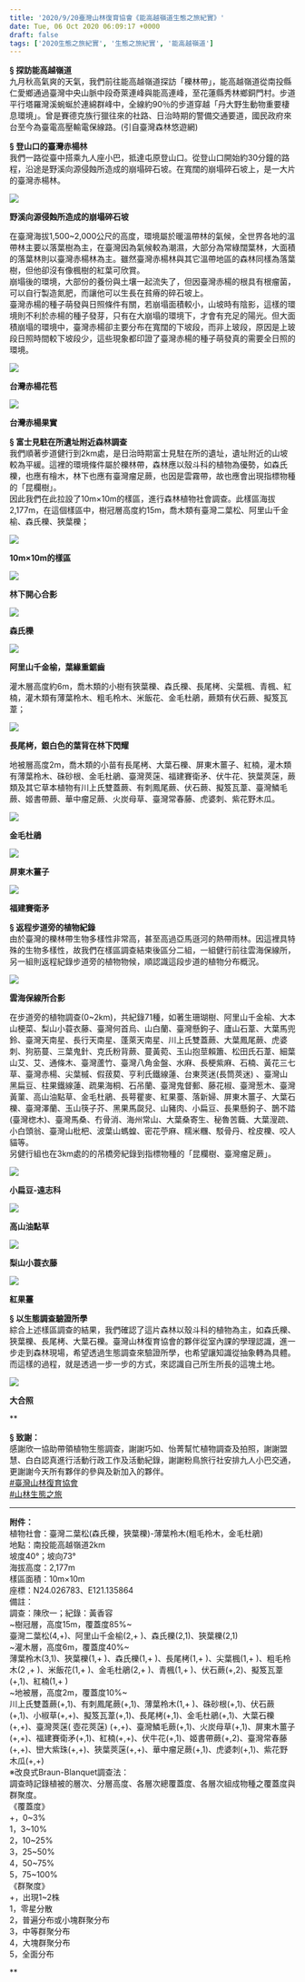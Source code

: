 ```yaml
---
title: '2020/9/20臺灣山林復育協會《能高越嶺道生態之旅紀實》'
date: Tue, 06 Oct 2020 06:09:17 +0000
draft: false
tags: ['2020生態之旅紀實', '生態之旅紀實', '能高越嶺道']
---
```


**§ 探訪能高越嶺道**  
九月秋高氣爽的天氣，我們前往能高越嶺道探訪「櫟林帶」，能高越嶺道從南投縣仁愛鄉通過臺灣中央山脈中段奇萊連峰與能高連峰，至花蓮縣秀林鄉銅門村。步道平行塔羅灣溪蜿蜒於連綿群峰中，全線約90％的步道穿越「丹大野生動物重要棲息環境」。曾是賽德克族行獵往來的社路、日治時期的警備交通要道，國民政府來台至今為臺電高壓輸電保線路。(引自臺灣森林悠遊網)

**§ 登山口的臺灣赤楊林**  
我們一路從臺中搭乘九人座小巴，抵達屯原登山口。從登山口開始約30分鐘的路程，沿途是野溪向源侵蝕所造成的崩塌碎石坡。在寬闊的崩塌碎石坡上，是一大片的臺灣赤楊林。

![](https://www.reforestation.tw/wp-content/uploads/2020/10/01.jpg)

**野溪向源侵蝕所造成的崩塌碎石坡**

在臺灣海拔1,500~2,000公尺的高度，環境屬於暖溫帶林的氣候，全世界各地的溫帶林主要以落葉樹為主，在臺灣因為氣候較為潮濕，大部分為常綠闊葉林，大面積的落葉林則以臺灣赤楊林為主。雖然臺灣赤楊林與其它溫帶地區的森林同樣為落葉樹，但他卻沒有像楓樹的紅葉可欣賞。  
崩塌後的環境，大部份的養份與土壤一起流失了，但因臺灣赤楊的根具有根瘤菌，可以自行製造氮肥，而讓他可以生長在貧瘠的碎石坡上。  
臺灣赤楊的種子萌發與日照條件有關，若崩塌面積較小，山坡時有陰影，這樣的環境則不利於赤楊的種子發芽，只有在大崩塌的環境下，才會有充足的陽光。但大面積崩塌的環境中，臺灣赤楊卻主要分布在寬闊的下坡段，而非上玻段，原因是上玻段日照時間較下坡段少，這些現象都印證了臺灣赤楊的種子萌發真的需要全日照的環境。

![](https://www.reforestation.tw/wp-content/uploads/2020/10/02台灣赤楊花苞.jpg)

**台灣赤楊花苞**

![](https://www.reforestation.tw/wp-content/uploads/2020/10/03台灣赤楊果實.jpg)

**台灣赤楊果實**

**§ 富士見駐在所遺址附近森林調查**  
我們順著步道健行到2km處，是日治時期富士見駐在所的遺址，遺址附近的山坡較為平緩。這裡的環境條件屬於櫟林帶，森林應以殼斗科的植物為優勢，如森氏櫟，也應有檜木，林下也應有臺灣瘤足蕨，也因是雲霧帶，故也應會出現指標物種的「昆欄樹」。  
因此我們在此拉設了10m×10m的樣區，進行森林植物社會調查。此樣區海拔2,177m，在這個樣區中，樹冠層高度約15m，喬木類有臺灣二葉松、阿里山千金榆、森氏櫟、狹葉櫟；

![](https://www.reforestation.tw/wp-content/uploads/2020/10/樣區調查01.jpg)

**10m×10m的樣區**

![](https://www.reforestation.tw/wp-content/uploads/2020/10/120765364_3719088598110753_3588112020372231754_o.jpg)

**林下開心合影**

![](https://www.reforestation.tw/wp-content/uploads/2020/10/05森氏櫟，葉緣先端鋸齒，葉柄較長，約1cm以上-3.jpg)

**森氏櫟**

![](https://www.reforestation.tw/wp-content/uploads/2020/10/06阿里山千金榆，葉緣重鋸齒.jpg)

**阿里山千金榆，葉緣重鋸齒**

灌木層高度約6m，喬木類的小樹有狹葉櫟、森氏櫟、長尾栲、尖葉楓、青楓、紅楠，灌木類有薄葉柃木、粗毛柃木、米飯花、金毛杜鵑，蕨類有伏石蕨、擬笈瓦葦；

![](https://www.reforestation.tw/wp-content/uploads/2020/10/07長尾栲，銀白色的葉背在林下閃耀-1.jpg)

**長尾栲，銀白色的葉背在林下閃耀**

地被層高度2m，喬木類的小苗有長尾栲、大葉石櫟、屏東木薑子、紅楠，灌木類有薄葉柃木、硃砂根、金毛杜鵑、臺灣莢蒾、福建賽衛矛、伏牛花、狹葉莢蒾，蕨類及其它草本植物有川上氏雙蓋蕨、有刺鳳尾蕨、伏石蕨、擬笈瓦葦、臺灣鱗毛蕨、姬書帶蕨、華中瘤足蕨、火炭母草、臺灣常春藤、虎婆刺、紫花野木瓜。

![](https://www.reforestation.tw/wp-content/uploads/2020/10/08金毛杜鵑-1.jpg)

**金毛杜鵑**

![](https://www.reforestation.tw/wp-content/uploads/2020/10/09屏東木薑子.jpg)

**屏東木薑子**

![](https://www.reforestation.tw/wp-content/uploads/2020/10/10福建賽衛矛.jpg)

**福建賽衛矛**

**§ 返程步道旁的植物紀錄**  
由於臺灣的櫟林帶生物多樣性非常高，甚至高過亞馬遜河的熱帶雨林。因這裡具特殊的生物多樣性，故我們在樣區調查結束後區分二組，一組健行前往雲海保線所，另一組則返程紀錄步道旁的植物物候，順認識這段步道的植物分布概況。

![](https://www.reforestation.tw/wp-content/uploads/2020/10/11雲海保線所合影.jpg)

**雲海保線所合影**

在步道旁的植物調查(0~2km)，共紀錄71種，如著生珊瑚樹、阿里山千金榆、大本山梗菜、梨山小蓑衣藤、臺灣何首烏、山白蘭、臺灣懸鉤子、廬山石葦、大葉馬兜鈴、臺灣天南星、長行天南星、蓬萊天南星、川上氏雙蓋蕨、大葉鳳尾蕨、虎婆刺、狗筋蔓、三葉鬼針、克氏粉背蕨、蔓黃菀、玉山抱莖賴簫、松田氏石葦、細葉山艾、艾、通條木、臺灣蘆竹、臺灣八角金盤、水麻、長梗紫麻、石楠、黃花三七草、臺灣赤楊、尖葉槭、假菝葜、亨利氏鐵線蓮、台東莢迷(長筒莢迷) 、臺灣山黑扁豆、柱果鐵線蓮、疏果海桐、石吊蘭、臺灣鬼督郵、藤花椒、臺灣葱木、臺灣黃菫、高山油點草、金毛杜鵑、長萼瞿麥、紅果薹、落新婦、屏東木薑子、大葉石櫟、臺灣澤蘭、玉山筷子芥、黑果馬㼎兒、山豬肉、小扁豆、長果懸鉤子、鵲不踏(臺灣楤木)、臺灣馬桑、冇骨消、海州常山、大葉桑寄生、秘魯苦蘵、大葉溲疏、小白頭翁、臺灣山枇杷、波葉山螞蝗、密花苧麻、糯米糰、駁骨丹、栓皮櫟、咬人貓等。  
另健行組也在3km處的的吊橋旁紀錄到指標物種的「昆欄樹、臺灣瘤足蕨」。

![](https://www.reforestation.tw/wp-content/uploads/2020/10/012小扁豆-遠志科.jpg)

**小扁豆-遠志科**

![](https://www.reforestation.tw/wp-content/uploads/2020/10/013高山油點草.jpg)

**高山油點草**

![](https://www.reforestation.tw/wp-content/uploads/2020/10/014梨山小蓑衣藤.jpg)

**梨山小蓑衣藤**

![](https://www.reforestation.tw/wp-content/uploads/2020/10/015紅果薹.jpg)

**紅果薹**

**§ 以生態調查驗證所學**  
綜合上述樣區調查的結果，我們確認了這片森林以殼斗科的植物為主，如森氏櫟、狹葉櫟、長尾栲、大葉石櫟。臺灣山林復育協會的夥伴從室內課的學理認識，進一步走到森林現場，希望透過生態調查來驗證所學，也希望讓知識從抽象轉為具體。而這樣的過程，就是透過一步一步的方式，來認識自己所生所長的這塊土地。

![](https://www.reforestation.tw/wp-content/uploads/2020/10/大合照.jpg)

**大合照**

**

**§ 致謝：**  
感謝欣一協助帶領植物生態調查，謝謝巧如、怡菁幫忙植物調查及拍照，謝謝盟慧、白白認真進行活動行政工作及活動紀錄，謝謝粉鳥旅行社安排九人小巴交通，更謝謝今天所有夥伴的參與及新加入的夥伴。  
[#臺灣山林復育協會](https://www.facebook.com/hashtag/%E8%87%BA%E7%81%A3%E5%B1%B1%E6%9E%97%E5%BE%A9%E8%82%B2%E5%8D%94%E6%9C%83?__eep__=6&source=feed_text&epa=HASHTAG)  
[#山林生態之旅](https://www.facebook.com/hashtag/%E5%B1%B1%E6%9E%97%E7%94%9F%E6%85%8B%E4%B9%8B%E6%97%85?__eep__=6&source=feed_text&epa=HASHTAG)

* * *

**附件：**  
植物社會：臺灣二葉松(森氏櫟，狹葉櫟)-薄葉柃木(粗毛柃木，金毛杜鵑)  
地點：南投能高越嶺道2km  
坡度40°；坡向73°  
海拔高度：2,177m  
樣區面積：10m×10m  
座標：N24.026783、E121.135864  
備註：  
調查：陳欣一；紀錄：黃香容  
~樹冠層，高度15m，覆蓋度85%~  
臺灣二葉松(4,+)、阿里山千金榆(2,+ )、森氏櫟(2,1)、狹葉櫟(2,1)  
~灌木層，高度6m，覆蓋度40%~  
薄葉柃木(3,1)、狹葉櫟(1,+ )、森氏櫟(1,+ )、長尾栲(1,+ )、尖葉楓(1,+ )、粗毛柃木(2 ,+ )、米飯花(1,+ )、金毛杜鵑(2,+ )、青楓(1,+ )、伏石蕨(+,2)、擬笈瓦葦(+,1)、紅楠(1,+ )  
~地被層，高度2m，覆蓋度10%~  
川上氏雙蓋蕨(+,1)、有刺鳳尾蕨(+,1)、薄葉柃木(1,+ )、硃砂根(+,1)、伏石蕨(+,1)、小椒草(+,+)、擬笈瓦葦(+,1)、長尾栲(+,1)、金毛杜鵑(+,1)、大葉石櫟(+,+)、臺灣莢蒾( 壺花莢蒾) (+,+)、臺灣鱗毛蕨(+,1)、火炭母草(+,1)、屏東木薑子(+,+)、福建賽衛矛(+,1)、紅楠(+,+)、伏牛花(+,1)、姬書帶蕨(+,2)、臺灣常春藤(+,+)、巒大紫珠(+,+)、狹葉莢蒾(+,+)、華中瘤足蕨(+,1)、虎婆刺(+,1)、紫花野木瓜(+,+)  
※改良式Braun-Blanquet調查法：  
調查時記錄植被的層次、分層高度、各層次總覆蓋度、各層次組成物種之覆蓋度與群聚度。  
《覆蓋度》  
+，0~3%  
1，3~10%  
2，10~25%  
3，25~50%  
4，50~75%  
5，75~100%  
《群聚度》  
+，出現1~2株  
1，零星分散  
2，普遍分布或小塊群聚分布  
3，中等群聚分布  
4，大塊群聚分布  
5，全面分布

**